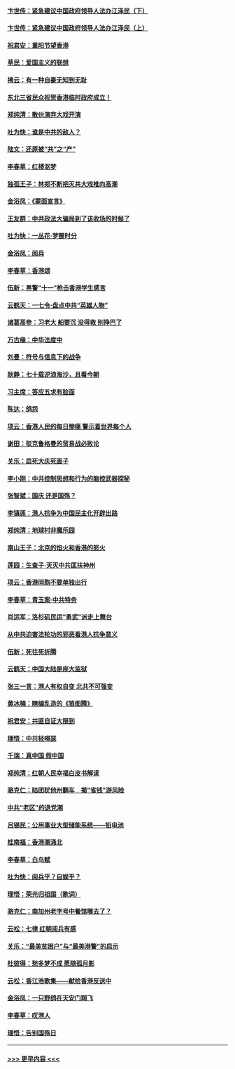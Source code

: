 #### [卞世传：紧急建议中国政府领导人法办江泽民（下）](../pages/nsc993/n11573390.md?t=10071801) 
#### [卞世传：紧急建议中国政府领导人法办江泽民（上）](../pages/nsc993/n11573208.md?t=10071801) 
#### [祝君安：重阳节望香港](../pages/nsc993/n11573190.md?t=10071801) 
#### [草民：爱国主义的联想](../pages/nsc993/n11572333.md?t=10071801) 
#### [拂云：有一种自豪无知到无耻](../pages/nsc993/n11572006.md?t=10071801) 
#### [东北三省民众祝贺香港临时政府成立！](../pages/nsc993/n11571215.md?t=10071801) 
#### [郑纯清：散伙演弃大戏开演](../pages/nsc993/n11570826.md?t=10071801) 
#### [吐为快：谁是中共的敌人？](../pages/nsc993/n11570817.md?t=10071801) 
#### [陆文：还原被“共”之“产”](../pages/nsc993/n11570798.md?t=10071801) 
#### [李春草：红楼沤梦](../pages/nsc993/n11569673.md?t=10071801) 
#### [独孤王子：林郑不断把灭共大戏推向高潮](../pages/nsc993/n11569381.md?t=10071801) 
#### [金浴凤：《蒙面宣言》](../pages/nsc993/n11569368.md?t=10071801) 
#### [王友群：中共政法大骗局到了该收场的时候了](../pages/nsc993/n11568940.md?t=10071801) 
#### [吐为快：一丛花‧梦醒时分](../pages/nsc993/n11567491.md?t=10071801) 
#### [金浴凤：阅兵](../pages/nsc993/n11567454.md?t=10071801) 
#### [李春草：香港颂](../pages/nsc993/n11567444.md?t=10071801) 
#### [伍新：黑警“十一”枪击香港学生感言](../pages/nsc993/n11567426.md?t=10071801) 
#### [云鹤天：一七令‧盘点中共“英雄人物”](../pages/nsc993/n11567091.md?t=10071801) 
#### [诸葛高参：习老大 船要沉 没得救 别挣巴了](../pages/nsc993/n11566976.md?t=10071801) 
#### [万古缘：中华法度中](../pages/nsc993/n11566726.md?t=10071801) 
#### [刘曼：符号与信息下的战争](../pages/nsc993/n11564655.md?t=10071801) 
#### [耿静：七十载逆浪淘沙，且看今朝](../pages/nsc993/n11564520.md?t=10071801) 
#### [习主席：答应五求有脸面](../pages/nsc993/n11563953.md?t=10071801) 
#### [陈达：鸽怨](../pages/nsc993/n11561879.md?t=10071801) 
#### [项云：香港人民的每日惨痛  警示着世界每个人](../pages/nsc993/n11559273.md?t=10071801) 
#### [谢田：驳克鲁格曼的贸易战必败论](../pages/nsc993/n11555840.md?t=10071801) 
#### [关乐：启死大庆死面子](../pages/nsc993/n11556823.md?t=10071801) 
#### [李小刚：中共控制思想和行为的脑控武器探秘](../pages/nsc993/n11556776.md?t=10071801) 
#### [张智斌：国庆  还是国殇？](../pages/nsc993/n11556617.md?t=10071801) 
#### [李镇莲：港人抗争为中国民主化开辟出路](../pages/nsc993/n11556570.md?t=10071801) 
#### [郑纯清：地球村非魔乐园](../pages/nsc993/n11555415.md?t=10071801) 
#### [南山王子：北京的焰火和香港的怒火](../pages/nsc993/n11555318.md?t=10071801) 
#### [莲园：生查子·天灭中共匡扶神州](../pages/nsc993/n11555302.md?t=10071801) 
#### [项云：香港同胞不要单独出行](../pages/nsc993/n11555276.md?t=10071801) 
#### [李春草：青玉案‧中共特务](../pages/nsc993/n11552356.md?t=10071801) 
#### [肖运军：洛杉矶民运“勇武”派走上舞台](../pages/nsc993/n11551595.md?t=10071801) 
#### [从中共迫害法轮功的邪恶看港人抗争意义](../pages/nsc993/n11540858.md?t=10071801) 
#### [伍新：死往死折腾](../pages/nsc993/n11550174.md?t=10071801) 
#### [云鹤天：中国大陆是座大监狱](../pages/nsc993/n11550155.md?t=10071801) 
#### [张三一言：港人有权自变 北共不可强变](../pages/nsc993/n11550132.md?t=10071801) 
#### [黄冰楠：瞎编乱造的《狼图腾》](../pages/nsc993/n11550082.md?t=10071801) 
#### [祝君安：共匪自证大限到](../pages/nsc993/n11550041.md?t=10071801) 
#### [理悟：中共轻嘚瑟](../pages/nsc993/n11547978.md?t=10071801) 
#### [千瑞：真中国 假中国](../pages/nsc993/n11547865.md?t=10071801) 
#### [郑纯清：红朝人民幸福白皮书解读](../pages/nsc993/n11547499.md?t=10071801) 
#### [骆克仁：陆团犹他州翻车　揭“省钱”游风险](../pages/nsc993/n11546977.md?t=10071801) 
#### [中共“老区”的退党潮](../pages/nsc993/n11545995.md?t=10071801) 
#### [吕锡民：公用事业大型储能系统——铅电池](../pages/nsc993/n11545701.md?t=10071801) 
#### [桂南福：香港潮涌北](../pages/nsc993/n11545682.md?t=10071801) 
#### [李春草：白鸟赋](../pages/nsc993/n11545663.md?t=10071801) 
#### [吐为快：阅兵乎？自娱乎？](../pages/nsc993/n11545625.md?t=10071801) 
#### [理悟：荣光归祖国（歌词）](../pages/nsc993/n11545616.md?t=10071801) 
#### [骆克仁：南加州老字号中餐馆哪去了？](../pages/nsc993/n11545120.md?t=10071801) 
#### [云松：七律 红朝阅兵有感](../pages/nsc993/n11542394.md?t=10071801) 
#### [关乐：“最美贫困户”与“最美港警”的启示](../pages/nsc993/n11542252.md?t=10071801) 
#### [杜彼得：愁多梦不成 愿随孤月影](../pages/nsc993/n11540296.md?t=10071801) 
#### [云松：香江浩歌集——献给香港反送中](../pages/nsc993/n11540149.md?t=10071801) 
#### [金浴凤：一只野鸽在天安门翔飞](../pages/nsc993/n11540280.md?t=10071801) 
#### [李春草：叹港人](../pages/nsc993/n11540119.md?t=10071801) 
#### [理悟：告别国殇日](../pages/nsc993/n11539610.md?t=10071801) 

----
#### [ >>> 更早内容 <<< ](../indexes/nsc993-earlier.md)
